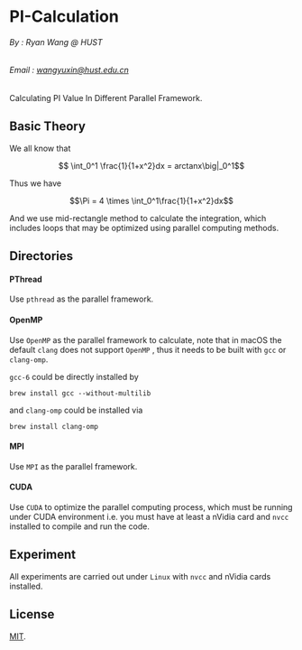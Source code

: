 <!-- Enable MathJax engine to use Tex -->
<script type="text/javascript" src="http://cdn.mathjax.org/mathjax/latest/MathJax.js?config=default"></script>
# PI-Calculation
###### By : Ryan Wang @ HUST
###### Email : wangyuxin@hust.edu.cn

Calculating PI Value In Different Parallel Framework.

## Basic Theory
We all know that 

$$ \int_0^1 \frac{1}{1+x^2}dx = arctanx\big|_0^1$$ 

Thus we have

$$\Pi = 4 \times \int_0^1\frac{1}{1+x^2}dx$$

And we use mid-rectangle method to calculate the integration, which includes loops that may be optimized using parallel computing methods.

## Directories
#### PThread
Use `pthread` as the parallel framework.

#### OpenMP
Use `OpenMP` as the parallel framework to calculate, note that in macOS the default `clang` does not support `OpenMP`
, thus it needs to be built with `gcc` or `clang-omp`.

`gcc-6` could be directly installed by 
```
brew install gcc --without-multilib
```

and `clang-omp`  could be installed via
```
brew install clang-omp
```

#### MPI
Use `MPI` as the parallel framework.

#### CUDA
Use `CUDA` to optimize the parallel computing process, which must be running under CUDA environment i.e. you must have 
at least a nVidia card and `nvcc` installed to compile and run the code.

## Experiment
All experiments are carried out under `Linux` with `nvcc` and nVidia cards installed.

## License
[MIT](https://github.com/RyanWangGit/PI-Calculation/blob/master/LICENSE.md).
